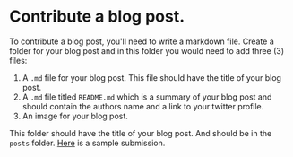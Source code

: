 # Contribute a blog post.

To contribute a blog post, you'll need to write a markdown file. Create a folder for your blog post and in this folder you would need to add three (3) files:

1. A `.md` file for your blog post. This file should have the title of your blog post.
2. A `.md` file titled `README.md` which is a summary of your blog post and should contain the authors name and a link to your twitter profile.
3. An image for your blog post.

This folder should have the title of your blog post. And should be in the `posts` folder. [Here](./posts/sample/) is a sample submission.